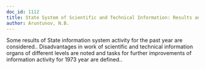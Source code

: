 ```yaml
---
doc_id: 1112
title: State System of Scientific and Technical Information: Results and Prospects
author: Aruntunov, N.B.
---
```


Some results of State information system activity for the past year are
considered..
   Disadvantages in work of scientific and technical information organs of
different levels are noted and tasks for further improvements of information
activity for 1973 year are defined..